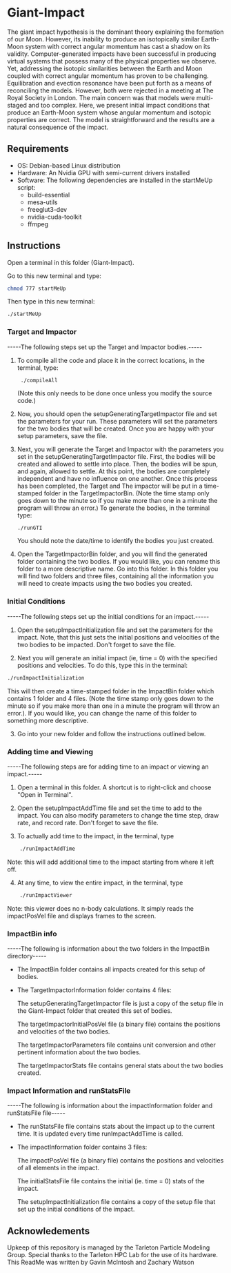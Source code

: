 # Giant-Impact

The giant impact hypothesis is the dominant theory explaining the formation of our Moon. However, its inability to produce an isotopically similar Earth-Moon system with correct angular momentum has cast a shadow on its validity. Computer-generated impacts have been successful in producing virtual systems that possess many of the physical properties we observe. Yet, addressing the isotopic similarities between the Earth and Moon coupled with correct angular momentum has proven to be challenging. Equilibration and evection resonance have been put forth as a means of reconciling the models. However, both were rejected in a meeting at The Royal Society in London. The main concern was that models were multi-staged and too complex. Here, we present initial impact conditions that produce an Earth-Moon system whose angular momentum and isotopic properties are correct. The model is straightforward and the results are a natural consequence of the impact.

## Requirements
* OS: Debian-based Linux distribution
* Hardware: An Nvidia GPU with semi-current drivers installed
* Software: The following dependencies are installed in the startMeUp script:
	* build-essential
 	* mesa-utils
  	* freeglut3-dev
   	* nvidia-cuda-toolkit
    * ffmpeg


## Instructions

Open a terminal in this folder (Giant-Impact). 

Go to this new terminal and type:
```sh
chmod 777 startMeUp
```
Then type in this new terminal:
```sh
./startMeUp
```

### Target and Impactor
-----The following steps set up the Target and Impactor bodies.-----


1. To compile all the code and place it in the correct locations, in the terminal, type:

        ./compileAll 
   
   (Note this only needs to be done once unless you modify the source code.)

2. Now, you should open the setupGeneratingTargetImpactor file and set the parameters for your run. 
   These parameters will set the parameters for the two bodies that will be created.
   Once you are happy with your setup parameters, save the file.

3. Next, you will generate the Target and Impactor with the parameters you set in the 
   setupGeneratingTargetImpactor file. First, the bodies will be created and allowed to settle into place.
   Then, the bodies will be spun, and again, allowed to settle. At this point, the bodies are completely
   independent and have no influence on one another. Once this process has been completed, the Target and 
   The impactor will be put in a time-stamped folder in the TargetImpactorBin. 
   (Note the time stamp only goes down to the minute so if you make more than one
   in a minute the program will throw an error.) To generate the bodies, in the terminal type:
	```sh
	./runGTI
	```
   You should note the date/time to identify the bodies you just created.

5. Open the TargetImpactorBin folder, and you will find the generated folder containing the two bodies.
   If you would like, you can rename this folder to a more descriptive name. Go into this folder. In this
   folder you will find two folders and three files, containing all the information you will need to create
   impacts using the two bodies you created.

### Initial Conditions
-----The following steps set up the initial conditions for an impact.-----

   
1. Open the setupImpactInitialization file and set the parameters for the impact.
   Note, that this just sets the initial positions and velocities of the two bodies to be impacted.
   Don't forget to save the file.

2. Next you will generate an initial impact (ie, time = 0) with the specified positions and velocities.
   To do this, type this in the terminal:
```sh
./runImpactInitialization
```
   This will then create a time-stamped folder in the ImpactBin folder which contains 1 folder and 4 files. 
   (Note the time stamp only goes down to the minute so	if you make more than one in a minute the program will 
   throw an error.).
   If you would like, you can change the name of this folder to something more descriptive.	
	
3. Go into your new folder and follow the instructions outlined below. 

### Adding time and Viewing
-----The following steps are for adding time to an impact or viewing an impact.-----

1. Open a terminal in this folder. 
   A shortcut is to right-click and choose "Open in Terminal".

2. Open the setupImpactAddTime file and set the time to add to the impact. You can also modify
   parameters to change the time step, draw rate, and record rate. Don't forget to save the file.

3. To actually add time to the impact, in the terminal, type 
```sh
	./runImpactAddTime
```	
   Note: this will add additional time to the impact starting from where it left off.

4. At any time, to view the entire impact, in the terminal, type
```sh
	./runImpactViewer
```	
   Note: this viewer does no n-body calculations. It simply reads the impactPosVel file and displays
   frames to the screen.

### ImpactBin info
-----The following is information about the two folders in the ImpactBin directory-----

- The ImpactBin folder contains all impacts created for this setup of bodies.

- The TargetImpactorInformation folder contains 4 files:

  	The setupGeneratingTargetImpactor file is just a copy of the setup file in the Giant-Impact folder 
  	that created this set of bodies.
  
  	The targetImpactorInitialPosVel file (a binary file) contains the positions and velocities of the 
  	two bodies.
  
  	The targetImpactorParameters file contains unit conversion and other pertinent information about 
  	the two bodies.

  	The targetImpactorStats file contains general stats about the two bodies created.
### Impact Information and runStatsFile
-----The following is information about the impactInformation folder and runStatsFile file-----

- The runStatsFile file contains stats about the impact up to the current time. It is updated every time
  runImpactAddTime is called.

- The impactInformation folder contains 3 files:

  	The impactPosVel file (a binary file) contains the positions and velocities of all elements in the impact.
  	
  	The initialStatsFile file contains the initial (ie. time = 0) stats of the impact. 
  	
  	The setupImpactInitialization file contains a copy of the setup file that set up the initial conditions of
  	the impact.

## Acknowledements
Upkeep of this repository is managed by the Tarleton Particle Modeling Group.
Special thanks to the Tarleton HPC Lab for the use of its hardware.
This ReadMe was written by Gavin McIntosh and Zachary Watson
